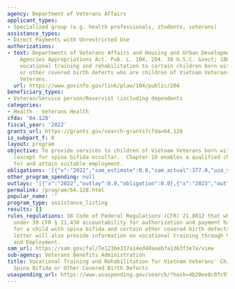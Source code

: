 ```yaml
---
agency: Department of Veterans Affairs
applicant_types:
- Specialized group (e.g. health professionals, students, veterans)
assistance_types:
- Direct Payments with Unrestricted Use
authorizations:
- text: Departments of Veterans Affairs and Housing and Urban Development, and Independent
    Agencies Appropriations Act. Pub. L. 104, 204. 38 U.S.C. &sect; 1804. To provide
    vocational training and rehabilitation to certain children born with spina bifida
    or other covered birth defects who are children of Vietnam Veterans and some Korean
    Veterans.
  url: https://www.govinfo.gov/link/plaw/104/public/204
beneficiary_types:
- Veteran/Service person/Reservist (including dependents
categories:
- Health - Veterans Health
cfda: '64.128'
fiscal_year: '2022'
grants_url: https://grants.gov/search-grants?cfda=64.128
is_subpart_f: 0
layout: program
objective: To provide services to children of Vietnam Veterans born with spina bifida
  (except for spina bifida occulta).  Chapter 18 enables a qualified child to prepare
  for and attain suitable employment.
obligations: '[{"x":"2022","sam_estimate":0.0,"sam_actual":377.0,"usa_spending_actual":0.0},{"x":"2023","sam_estimate":500.0,"sam_actual":0.0,"usa_spending_actual":0.0},{"x":"2024","sam_estimate":500.0,"sam_actual":0.0,"usa_spending_actual":0.0}]'
other_program_spending: null
outlays: '[{"x":"2022","outlay":0.0,"obligation":0.0},{"x":"2023","outlay":0.0,"obligation":0.0},{"x":"2024","outlay":0.0,"obligation":0.0}]'
permalink: /program/64.128.html
popular_name: ''
program_type: assistance_listing
results: []
rules_regulations: 38 Code of Federal Regulations (CFR) 21.8012 that when an award
  under 38 CFR § 21.430 accountability for authorization and payment has been authorized
  for a child with spina bifida and certain other covered birth defects, the award
  letter will also provide information on vocational training through Veteran Readiness
  and Employment.
sam_url: https://sam.gov/fal/7e123be337a14ed48aaebfa1363f3e7a/view
sub-agency: Veterans Benefits Administration
title: Vocational Training and Rehabilitation for Vietnam Veterans' Children with
  Spina Bifida or Other Covered Birth Defects
usaspending_url: https://www.usaspending.gov/search/?hash=4b20ee8c0fc97b5e9d3f1c03091a468d
---
```

